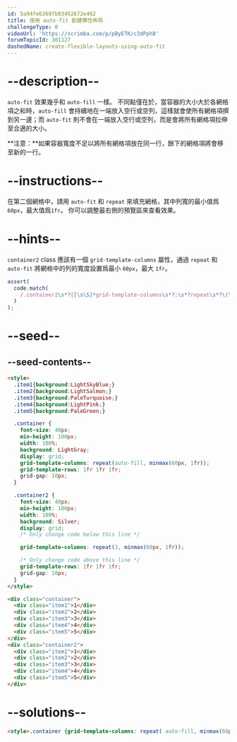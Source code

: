 ```yaml
---
id: 5a94fe6269fb03452672e462
title: 使用 auto-fit 創建彈性佈局
challengeType: 0
videoUrl: 'https://scrimba.com/p/pByETK/c3dPph8'
forumTopicId: 301127
dashedName: create-flexible-layouts-using-auto-fit
---
```


# --description--

`auto-fit` 效果幾乎和 `auto-fill` 一樣。 不同點僅在於，當容器的大小大於各網格項之和時，`auto-fill` 會持續地在一端放入空行或空列，這樣就會使所有網格項擠到另一邊；而 `auto-fit` 則不會在一端放入空行或空列，而是會將所有網格項拉伸至合適的大小。

**注意：**如果容器寬度不足以將所有網格項放在同一行，餘下的網格項將會移至新的一行。

# --instructions--

在第二個網格中，請用 `auto-fit` 和 `repeat` 來填充網格，其中列寬的最小值爲 `60px`，最大值爲`1fr`。 你可以調整最右側的預覽區來查看效果。

# --hints--

`container2` class 應該有一個 `grid-template-columns` 屬性，通過 `repeat` 和 `auto-fit` 將網格中的列的寬度設置爲最小 `60px`，最大 `1fr`。

```js
assert(
  code.match(
    /.container2\s*?{[\s\S]*grid-template-columns\s*?:\s*?repeat\s*?\(\s*?auto-fit\s*?,\s*?minmax\s*?\(\s*?60px\s*?,\s*?1fr\s*?\)\s*?\)\s*?;[\s\S]*}/gi
  )
);
```

# --seed--

## --seed-contents--

```html
<style>
  .item1{background:LightSkyBlue;}
  .item2{background:LightSalmon;}
  .item3{background:PaleTurquoise;}
  .item4{background:LightPink;}
  .item5{background:PaleGreen;}

  .container {
    font-size: 40px;
    min-height: 100px;
    width: 100%;
    background: LightGray;
    display: grid;
    grid-template-columns: repeat(auto-fill, minmax(60px, 1fr));
    grid-template-rows: 1fr 1fr 1fr;
    grid-gap: 10px;
  }

  .container2 {
    font-size: 40px;
    min-height: 100px;
    width: 100%;
    background: Silver;
    display: grid;
    /* Only change code below this line */

    grid-template-columns: repeat(3, minmax(60px, 1fr));

    /* Only change code above this line */
    grid-template-rows: 1fr 1fr 1fr;
    grid-gap: 10px;
  }
</style>

<div class="container">
  <div class="item1">1</div>
  <div class="item2">2</div>
  <div class="item3">3</div>
  <div class="item4">4</div>
  <div class="item5">5</div>
</div>
<div class="container2">
  <div class="item1">1</div>
  <div class="item2">2</div>
  <div class="item3">3</div>
  <div class="item4">4</div>
  <div class="item5">5</div>
</div>
```

# --solutions--

```html
<style>.container {grid-template-columns: repeat( auto-fill, minmax(60px, 1fr));} .container2 {grid-template-columns: repeat(auto-fit, minmax(60px, 1fr));}</style>
```
